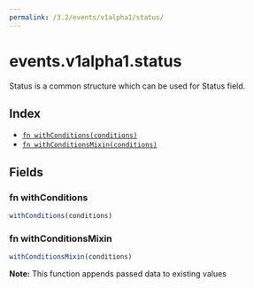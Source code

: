 ```yaml
---
permalink: /3.2/events/v1alpha1/status/
---
```


# events.v1alpha1.status

Status is a common structure which can be used for Status field.

## Index

* [`fn withConditions(conditions)`](#fn-withconditions)
* [`fn withConditionsMixin(conditions)`](#fn-withconditionsmixin)

## Fields

### fn withConditions

```ts
withConditions(conditions)
```



### fn withConditionsMixin

```ts
withConditionsMixin(conditions)
```



**Note:** This function appends passed data to existing values